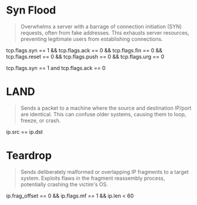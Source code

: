 # Syn Flood
> Overwhelms a server with a barrage of connection initiation (SYN) requests, often from fake addresses. This exhausts server resources, preventing legitimate users from establishing connections.

tcp.flags.syn == 1 && tcp.flags.ack == 0 && tcp.flags.fin == 0 && tcp.flags.reset == 0 && tcp.flags.push == 0 && tcp.flags.urg == 0

tcp.flags.syn == 1 and tcp.flags.ack == 0

# LAND
> Sends a packet to a machine where the source and destination IP/port are identical. This can confuse older systems, causing them to loop, freeze, or crash.

ip.src == ip.dst

# Teardrop
> Sends deliberately malformed or overlapping IP fragments to a target system. Exploits flaws in the fragment reassembly process, potentially crashing the victim's OS.

ip.frag_offset == 0 && ip.flags.mf == 1 && ip.len < 60

